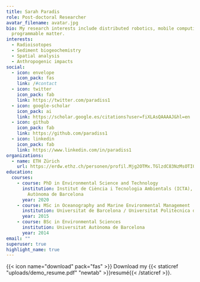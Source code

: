 ```yaml
---
title: Sarah Paradis
role: Post-doctoral Researcher
avatar_filename: avatar.jpg
bio: My research interests include distributed robotics, mobile computing and
  programmable matter.
interests:
  - Radioisotopes
  - Sediment biogeochemistry
  - Spatial analysis
  - Anthropogenic impacts
social:
  - icon: envelope
    icon_pack: fas
    link: /#contact
  - icon: twitter
    icon_pack: fab
    link: https://twitter.com/paradiss1
  - icon: google-scholar
    icon_pack: ai
    link: https://scholar.google.es/citations?user=fiXLAsQAAAAJ&hl=en
  - icon: github
    icon_pack: fab
    link: https://github.com/paradiss1
  - icon: linkedin
    icon_pack: fab
    link: https://www.linkedin.com/in/paradiss1
organizations:
  - name: ETH Zürich
    url: https://erdw.ethz.ch/personen/profil.Mjg2OTMx.TGlzdC83NzMsOTI0MjA1OTI2.html
education:
  courses:
    - course: PhD in Environmental Science and Technology
      institution: Institut de Ciència i Tecnologia Ambientals (ICTA), Universitat
        Autònoma de Barcelona
      year: 2020
    - course: MSc in Oceanography and Marine Environmental Management
      institution: Universitat de Barcelona / Universitat Politècnica de Catalunya
      year: 2015
    - course: BSc in Environmental Sciences
      institution: Universitat Autònoma de Barcelona
      year: 2014
email: ""
superuser: true
highlight_name: true
---
```



{{< icon name="download" pack="fas" >}} Download my {{< staticref "uploads/demo_resume.pdf" "newtab" >}}resumé{{< /staticref >}}.